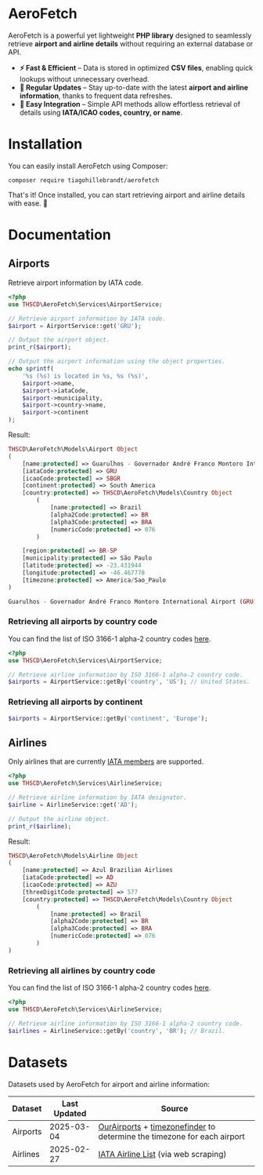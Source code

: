# AeroFetch

AeroFetch is a powerful yet lightweight **PHP library** designed to seamlessly retrieve **airport and airline details** without requiring an external database or API.

- **⚡ Fast & Efficient** – Data is stored in optimized **CSV files**, enabling quick lookups without unnecessary overhead.
- **📅 Regular Updates** – Stay up-to-date with the latest **airport and airline information**, thanks to frequent data refreshes.
- **🔗 Easy Integration** – Simple API methods allow effortless retrieval of details using **IATA/ICAO codes, country, or name**.

# Installation

You can easily install AeroFetch using Composer:

```
composer require tiagohillebrandt/aerofetch
```

That's it! Once installed, you can start retrieving airport and airline details with ease. 🚀

# Documentation
## Airports

Retrieve airport information by IATA code.

```php
<?php
use THSCD\AeroFetch\Services\AirportService;

// Retrieve airport information by IATA code.
$airport = AirportService::get('GRU');

// Output the airport object.
print_r($airport);

// Output the airport information using the object properties.
echo sprintf(
    '%s (%s) is located in %s, %s (%s)',
    $airport->name,
    $airport->iataCode,
    $airport->municipality,
    $airport->country->name,
    $airport->continent
);
```

Result:

```php
THSCD\AeroFetch\Models\Airport Object
(
    [name:protected] => Guarulhos - Governador André Franco Montoro International Airport
    [iataCode:protected] => GRU
    [icaoCode:protected] => SBGR
    [continent:protected] => South America
    [country:protected] => THSCD\AeroFetch\Models\Country Object
        (
            [name:protected] => Brazil
            [alpha2Code:protected] => BR
            [alpha3Code:protected] => BRA
            [numericCode:protected] => 076
        )

    [region:protected] => BR-SP
    [municipality:protected] => São Paulo
    [latitude:protected] => -23.431944
    [longitude:protected] => -46.467778
    [timezone:protected] => America/Sao_Paulo
)

Guarulhos - Governador André Franco Montoro International Airport (GRU) is located in São Paulo, Brazil (South America)
```

### Retrieving all airports by country code

You can find the list of ISO 3166-1 alpha-2 country codes [here](https://www.iban.com/country-codes).

```php
<?php
use THSCD\AeroFetch\Services\AirportService;

// Retrieve airline information by ISO 3166-1 alpha-2 country code.
$airports = AirportService::getBy('country', 'US'); // United States.
```

### Retrieving all airports by continent

```php
$airports = AirportService::getBy('continent', 'Europe');
```

## Airlines

Only airlines that are currently [IATA members](https://www.iata.org/en/about/members/airline-list/) are supported.

```php
<?php
use THSCD\AeroFetch\Services\AirlineService;

// Retrieve airline information by IATA designator.
$airline = AirlineService::get('AD');

// Output the airline object.
print_r($airline);
```

Result:

```php
THSCD\AeroFetch\Models\Airline Object
(
    [name:protected] => Azul Brazilian Airlines
    [iataCode:protected] => AD
    [icaoCode:protected] => AZU
    [threeDigitCode:protected] => 577
    [country:protected] => THSCD\AeroFetch\Models\Country Object
        (
            [name:protected] => Brazil
            [alpha2Code:protected] => BR
            [alpha3Code:protected] => BRA
            [numericCode:protected] => 076
        )
)
```

### Retrieving all airlines by country code

You can find the list of ISO 3166-1 alpha-2 country codes [here](https://www.iban.com/country-codes).

```php
<?php
use THSCD\AeroFetch\Services\AirlineService;

// Retrieve airline information by ISO 3166-1 alpha-2 country code.
$airlines = AirlineService::getBy('country', 'BR'); // Brazil.
```

# Datasets

Datasets used by AeroFetch for airport and airline information:

| Dataset  | Last Updated | Source                                                                                                                                               |
|----------|--------------|------------------------------------------------------------------------------------------------------------------------------------------------------|
| Airports | 2025-03-04   | [OurAirports](https://ourairports.com/data/) + [timezonefinder](https://pypi.org/project/timezonefinder/) to determine the timezone for each airport |
| Airlines | 2025-02-27   | [IATA Airline List](https://www.iata.org/en/about/members/airline-list/) (via web scraping) |
